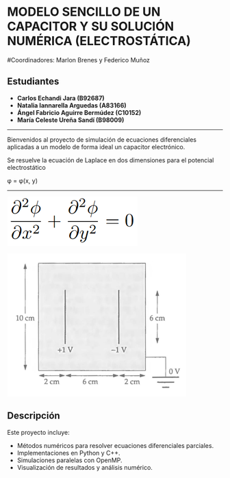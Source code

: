 # MODELO SENCILLO DE UN CAPACITOR Y SU SOLUCIÓN NUMÉRICA (ELECTROSTÁTICA)

#Coordinadores: Marlon Brenes y Federico Muñoz

## Estudiantes

- **Carlos Echandi Jara (B92687)**
- **Natalia Iannarella Arguedas (A83166)**
- **Ángel Fabricio Aguirre Bermúdez (C10152)**
- **María Celeste Ureña Sandí (B98009)**


---

Bienvenidos al proyecto de simulación de ecuaciones diferenciales aplicadas a un modelo de forma ideal un capacitor electrónico.

Se resuelve la ecuación de Laplace en dos dimensiones para el potencial electrostático

 &phi; = &phi;(x, y)

---

![Descripción de la imagen](Ec_Laplace.png)


![Descripción de la imagen](Capacitor.png)


## Descripción

Este proyecto incluye:

- Métodos numéricos para resolver ecuaciones diferenciales parciales.
- Implementaciones en Python y C++.
- Simulaciones paralelas con OpenMP.
- Visualización de resultados y análisis numérico.

